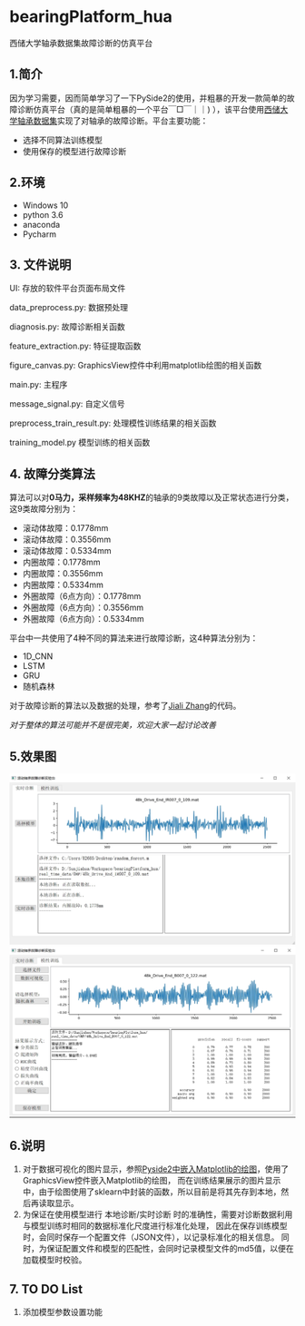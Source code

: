 # bearingPlatform_hua
西储大学轴承数据集故障诊断的仿真平台

## 1.简介
因为学习需要，因而简单学习了一下PySide2的使用，并粗暴的开发一款简单的故障诊断仿真平台（真的是简单粗暴的一个平台￣□￣｜｜)
），该平台使用[西储大学轴承数据集](https://www.cnblogs.com/gshang/p/10712809.html)实现了对轴承的故障诊断。平台主要功能： 

* 选择不同算法训练模型
* 使用保存的模型进行故障诊断
## 2.环境
* Windows 10
* python 3.6
* anaconda
* Pycharm
## 3. 文件说明
UI: 存放的软件平台页面布局文件

data_preprocess.py: 数据预处理

diagnosis.py: 故障诊断相关函数

feature_extraction.py: 特征提取函数

figure_canvas.py: GraphicsView控件中利用matplotlib绘图的相关函数

main.py: 主程序

message_signal.py: 自定义信号

preprocess_train_result.py: 处理模性训练结果的相关函数

training_model.py 模型训练的相关函数
## 4. 故障分类算法
算法可以对**0马力，采样频率为48KHZ**的轴承的9类故障以及正常状态进行分类，这9类故障分别为：
* 滚动体故障：0.1778mm
* 滚动体故障：0.3556mm
* 滚动体故障：0.5334mm
* 内圈故障：0.1778mm
* 内圈故障：0.3556mm
* 内圈故障：0.5334mm
* 外圈故障（6点方向）：0.1778mm
* 外圈故障（6点方向）：0.3556mm
* 外圈故障（6点方向）：0.5334mm

平台中一共使用了4种不同的算法来进行故障诊断，这4种算法分别为：
* 1D_CNN
* LSTM
* GRU
* 随机森林

对于故障诊断的算法以及数据的处理，参考了[Jiali Zhang](https://github.com/zhangjiali1201/keras_bearing_fault_diagnosis)的代码。

*对于整体的算法可能并不是很完美，欢迎大家一起讨论改善*

## 5.效果图

<img src="img/diagnosis_page.jpg" alt="故障诊断页面" style="zoom: 67%;" />

<img src="img/train_model_page.jpg" alt="训练模型页面" style="zoom: 67%;" />

## 6.说明
1. 对于数据可视化的图片显示，参照[Pyside2中嵌入Matplotlib的绘图](https://blog.csdn.net/qq_28053421/article/details/113828372?spm=1001.2014.3001.5501)，使用了  GraphicsView控件嵌入Matplotlib的绘图，
而在训练结果展示的图片显示中，由于绘图使用了sklearn中封装的函数，所以目前是将其先存到本地，然后再读取显示。
2. 为保证在使用模型进行 本地诊断/实时诊断 时的准确性，需要对诊断数据利用与模型训练时相同的数据标准化尺度进行标准化处理，
因此在保存训练模型时，会同时保存一个配置文件（JSON文件），以记录标准化的相关信息。
同时，为保证配置文件和模型的匹配性，会同时记录模型文件的md5值，以便在加载模型时校验。

## 7. TO DO List
1. 添加模型参数设置功能